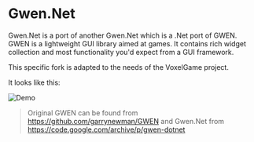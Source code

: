 # Gwen.Net 

Gwen.Net is a port of another Gwen.Net which is a .Net port of GWEN. GWEN is a lightweight GUI library aimed at games. It
contains rich widget collection and most functionality you'd expect from a GUI framework.

This specific fork is adapted to the needs of the VoxelGame project.

It looks like this: 

![Demo](imgs/Demo.png)

> Original GWEN can be found from https://github.com/garrynewman/GWEN and Gwen.Net from https://code.google.com/archive/p/gwen-dotnet
